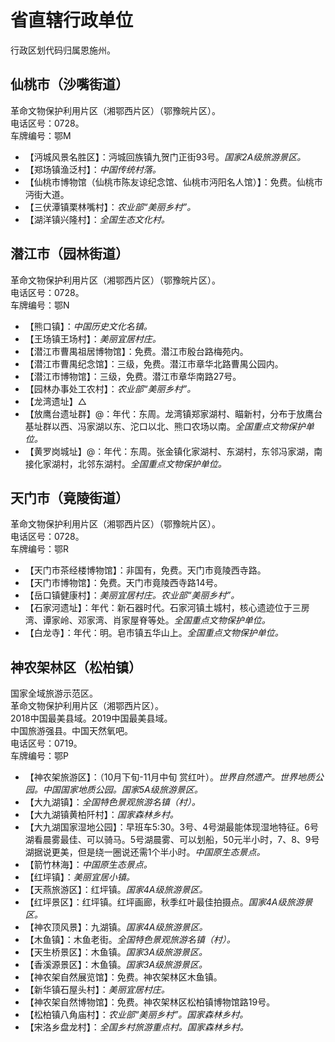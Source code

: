 # 省直辖行政单位  
行政区划代码归属恩施州。 

## 仙桃市（沙嘴街道）  
革命文物保护利用片区（湘鄂西片区）（鄂豫皖片区）。  
电话区号：0728。  
车牌编号：鄂M  
* 【沔城风景名胜区】：沔城回族镇九贺门正街93号。*国家2A级旅游景区。*  
* 【郑场镇渔泛村】：*中国传统村落。*  
* 【仙桃市博物馆（仙桃市陈友谅纪念馆、仙桃市沔阳名人馆）】：免费。仙桃市沔街大道。  
* 【三伏潭镇栗林嘴村】：*农业部“美丽乡村”。*  
* 【湖洋镇兴隆村】：*全国生态文化村。*  

## 潜江市（园林街道）  
革命文物保护利用片区（湘鄂西片区）（鄂豫皖片区）。  
电话区号：0728。  
车牌编号：鄂N  
* 【熊口镇】：*中国历史文化名镇。*  
* 【王场镇王场村】：*美丽宜居村庄。*  
* 【潜江市曹禺祖居博物馆】：免费。潜江市殷台路梅苑内。  
* 【潜江市曹禺纪念馆】：三级，免费。潜江市章华北路曹禺公园内。  
* 【潜江市博物馆】：三级，免费。潜江市章华南路27号。  
* 【园林办事处工农村】：*农业部“美丽乡村”。*  
* 【龙湾遗址】△
* 【放鹰台遗址群】@：年代：东周。龙湾镇郑家湖村、瞄新村，分布于放鹰台基址群以西、冯家湖以东、沱口以北、熊口农场以南。*全国重点文物保护单位。*  
* 【黄罗岗城址】@：年代：东周。张金镇化家湖村、东湖村，东邻冯家湖，南接化家湖村，北邻东湖村。*全国重点文物保护单位。*  

## 天门市（竟陵街道）  
革命文物保护利用片区（湘鄂西片区）（鄂豫皖片区）。  
电话区号：0728。  
车牌编号：鄂R  
* 【天门市茶经楼博物馆】：非国有，免费。天门市竟陵西寺路。  
* 【天门市博物馆】：免费。天门市竟陵西寺路14号。  
* 【岳口镇健康村】：*美丽宜居村庄。农业部“美丽乡村”。*  
* 【石家河遗址】：年代：新石器时代。石家河镇土城村，核心遗迹位于三房湾、谭家岭、邓家湾、肖家屋脊等处。*全国重点文物保护单位。*  
* 【白龙寺】：年代：明。皂市镇五华山上。*全国重点文物保护单位。*  

## 神农架林区（松柏镇）  
国家全域旅游示范区。  
革命文物保护利用片区（湘鄂西片区）。  
2018中国最美县域。2019中国最美县域。  
中国旅游强县。中国天然氧吧。  
电话区号：0719。  
车牌编号：鄂P  
* 【神农架旅游区】：（10月下旬-11月中旬 赏红叶）。*世界自然遗产。世界地质公园。中国国家地质公园。国家5A级旅游景区。*  
* 【大九湖镇】：*全国特色景观旅游名镇（村）。*  
* 【大九湖镇黄柏阡村】：*国家森林乡村。*  
* 【大九湖国家湿地公园】：早班车5:30。3号、4号湖最能体现湿地特征。6号湖看晨雾最佳、可以骑马。5号湖晨雾、可以划船，50元半小时，7、8、9号湖据说更美，但是绕一圈说还需1个半小时。*中国原生态景点。*  
* 【箭竹林海】：*中国原生态景点。*  
* 【红坪镇】：*美丽宜居小镇。*  
* 【天燕旅游区】：红坪镇。*国家4A级旅游景区。*  
* 【红坪景区】：红坪镇。红坪画廊，秋季红叶最佳拍摄点。*国家4A级旅游景区。*  
* 【神农顶风景】：九湖镇。*国家4A级旅游景区。*  
* 【木鱼镇】：木鱼老街。*全国特色景观旅游名镇（村）。*  
* 【天生桥景区】：木鱼镇。*国家3A级旅游景区。*  
* 【香溪源景区】：木鱼镇。*国家3A级旅游景区。*  
* 【神农架自然展览馆】：免费。神农架林区木鱼镇。  
* 【新华镇石屋头村】：*美丽宜居村庄。*  
* 【神农架自然博物馆】：免费。神农架林区松柏镇博物馆路19号。  
* 【松柏镇八角庙村】：*农业部“美丽乡村”。国家森林乡村。*  
* 【宋洛乡盘龙村】：*全国乡村旅游重点村。国家森林乡村。*  
